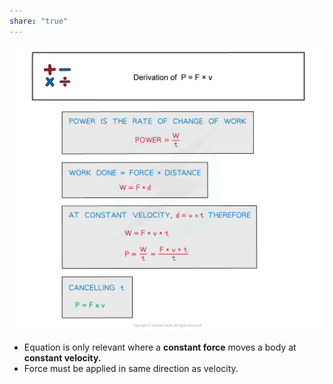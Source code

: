 ```yaml
---  
share: "true"  
---  
```

![derive P = F x v.png](./Physics/Images/derive%20P%20=%20F%20x%20v.png)  
- Equation is only relevant where a **constant force** moves a body at **constant velocity.**  
- Force must be applied in same direction as velocity.   
